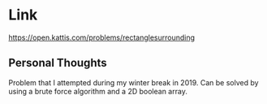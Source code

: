 # Link

https://open.kattis.com/problems/rectanglesurrounding

## Personal Thoughts

Problem that I attempted during my winter break in 2019. Can be solved by using a brute force algorithm and a 2D boolean array.

